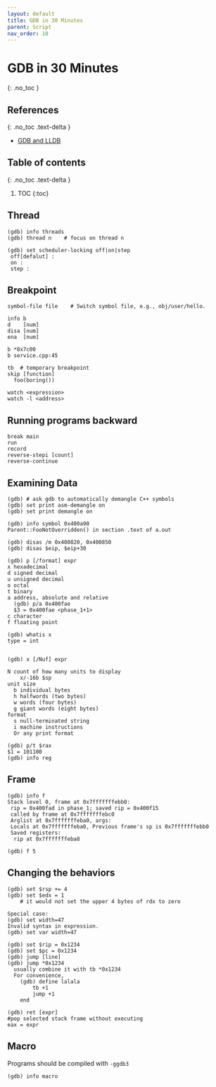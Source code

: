 ```yaml
---
layout: default
title: GDB in 30 Minutes
parent: Script
nav_order: 10
---
```


# GDB in 30 Minutes
{: .no_toc }

## References
{: .no_toc .text-delta }

- [GDB and LLDB](https://lldb.llvm.org/use/map.html)

## Table of contents
{: .no_toc .text-delta }

1. TOC
{:toc}

## Thread

```
(gdb) info threads
(gdb) thread n    # focus on thread n

(gdb) set scheduler-locking off|on|step
 off[defalut] : 
 on : 
 step : 
```

## Breakpoint

```
symbol-file file    # Switch symbol file, e.g., obj/user/hello.

info b
d    [num]
disa [num]
ena  [num]

b *0x7c00
b service.cpp:45

tb  # temporary breakpoint
skip [function]
  foo(boring())
  
watch <expression>
watch -l <address>
```

## Running programs backward

```
break main
run
record
reverse-stepi [count]
reverse-continue
```

## Examining Data

```
(gdb) # ask gdb to automatically demangle C++ symbols
(gdb) set print asm-demangle on
(gdb) set print demangle on

(gdb) info symbol 0x400a90
Parent::FooNotOverridden() in section .text of a.out

(gdb) disas /m 0x400820, 0x400850
(gdb) disas $eip, $eip+30

(gdb) p [/format] expr
x hexadecimal
d signed decimal
u unsigned decimal
o octal
t binary
a address, absolute and relative
  (gdb) p/a 0x400fae
  $3 = 0x400fae <phase_1+1>
c character
f floating point

(gdb) whatis x
type = int


(gdb) x [/Nuf] expr

N count of how many units to display
	x/-16b $sp
unit size
  b individual bytes
  h halfwords (two bytes)
  w words (four bytes)
  g giant words (eight bytes)
format
  s null-terminated string
  i machine instructions
  Or any print format
  
(gdb) p/t $rax
$1 = 101100
(gdb) info reg
```

## Frame

```
(gdb) info f
Stack level 0, frame at 0x7fffffffebb0:
 rip = 0x400fad in phase_1; saved rip = 0x400f15
 called by frame at 0x7fffffffebc0
 Arglist at 0x7fffffffeba0, args:
 Locals at 0x7fffffffeba0, Previous frame's sp is 0x7fffffffebb0
 Saved registers:
  rip at 0x7fffffffeba8
  
(gdb) f 5
```

## Changing the behaviors 

```
(gdb) set $rsp += 4
(gdb) set $edx = 1  
	# it would not set the upper 4 bytes of rdx to zero

Special case:
(gdb) set width=47
Invalid syntax in expression.
(gdb) set var width=47

(gdb) set $rip = 0x1234
(gdb) set $pc = 0x1234
(gdb) jump [line]
(gdb) jump *0x1234
  usually combine it with tb *0x1234
  For convenience,
    (gdb) define lalala
        tb +1
        jump +1
    end

(gdb) ret [expr]
#pop selected stack frame without executing
eax = expr
```

## Macro

Programs should be compiled with `-ggdb3`

```
(gdb) info macro
```